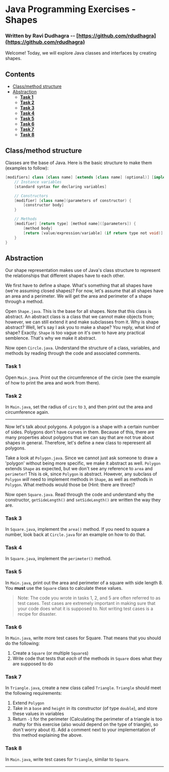 <!-- <style> /* Comment in when exporting to pdf to add page breaks */
    div {
        page-break-inside: avoid;
        /* Keeps code blocks on the same page */
    }
    h2 {
        page-break-before: always;
        /* Each section on new page */
    }
</style> -->

# Java Programming Exercises - Shapes
### Written by Ravi Dudhagra -- [https://github.com/rdudhagra](https://github.com/rdudhagra)

Welcome! Today, we will explore Java classes and interfaces by creating shapes.

<h2 style="page-break-before: auto">Contents</h2>

  - [Class/method structure](#classmethod-structure)
  - [Abstraction](#abstraction)
    - [**Task 1**](#task-1)
    - [**Task 2**](#task-2)
    - [**Task 3**](#task-3)
    - [**Task 4**](#task-4)
    - [**Task 5**](#task-5)
    - [**Task 6**](#task-6)
    - [**Task 7**](#task-7)
    - [**Task 8**](#task-8)

## Class/method structure
Classes are the base of Java. Here is the basic structure to make them (examples to follow):
```java
[modifiers] class [class name] [extends [class name] (optional)] [implements [interface name(s)]] {
    // Instance variables
    [standard syntax for declaring variables]

    // Constructors
    [modifier] [class name](parameters of constructor) {
        [constructor body]
    }

    // Methods
    [modifier] [return type] [method name]([parameters]) {
        [method body]
        [return [value/expression/variable] (if return type not void)]
    }
}
```

## Abstraction
Our shape representation makes use of Java's class structure to represent the relationships that different shapes have to each other. 

We first have to define a shape. What's something that all shapes have (we're assuming closed shapes)? For now, let's assume that all shapes have an area and a perimeter. We will get the area and perimeter of a shape through a method.

Open `Shape.java`. This is the base for all shapes. Note that this class is abstract. An abstract class is a class that we cannot make objects from; however, we can still extend it and make subclasses from it. Why is shape abstract? Well, let's say I ask you to make a shape? You reply, what kind of shape? Exactly. `Shape` is too vague on it's own to have any practical semblence. That's why we make it abstract.

Now open `Circle.java`. Understand the structure of a class, variables, and methods by reading through the code and associated comments.

### **Task 1**
Open `Main.java`. Print out the circumference of the circle (see the example of how to print the area and work from there).

### **Task 2**
In `Main.java`, set the radius of `circ` to `3`, and then print out the area and circumference again.

---

Now let's talk about polygons. A polygon is a shape with a certain number of sides. Polygons don't have curves in them. Because of this, there are many properties about polygons that we can say that are not true about shapes in general. Therefore, let's define a new class to reperesent all polygons. 

Take a look at `Polygon.java`. Since we cannot just ask someone to draw a 'polygon' without being more specific, we make it abstract as well. `Polygon` extends `Shape` as expected, but we don't see any reference to `area` and `perimeter`! This is ok, since `Polygon` is abstract. However, any subclass of `Polygon` *will* need to implement methods in `Shape`, as well as methods in `Polygon`. What methods would those be (Hint: there are three)?

Now open `Square.java`. Read through the code and understand why the constructor, `getSideLength()` and `setSideLength()` are written the way they are.

### **Task 3**

In `Square.java`, implement the `area()` method. If you need to square a number, look back at `Circle.java` for an example on how to do that.

### **Task 4**
In `Square.java`, implement the `perimeter()` method. 

### **Task 5**
In `Main.java`, print out the area and perimeter of a square with side length 8. You **must** use the `Square` class to calculate these values.

> Note: The code you wrote in tasks 1, 2, and 5 are often referred to as test cases. Test cases are extremely important in making sure that your code does what it is supposed to. Not writing test cases is a recipe for disaster.

### **Task 6**
In `Main.java`, write more test cases for Square. That means that you should do the following:
1. Create a `Square` (or multiple `Square`s)
2. Write code that tests that *each* of the methods in `Square` does what they are supposed to do

### **Task 7**
In `Triangle.java`, create a new class called `Triangle`. `Triangle` should meet the following requirements:
1. Extend `Polygon`
2. Take in a `base` and `height` in its constructor (of type `double`), and store these values in variables
3. Return `-1` for the perimeter (Calculating the perimeter of a triangle is too mathy for this exercise (also would depend on the type of triangle), so don't worry about it). Add a comment next to your implementation of this method explaining the above.

### **Task 8**
In `Main.java`, write test cases for `Triangle`, similar to `Square`.

---